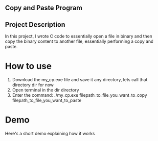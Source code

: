 ## Copy and Paste Program


## Project Description
In this project, I wrote C code to essentially open a file in binary and then copy the binary content to another file, essentially performing a copy and paste.

# How to use
1. Download the my_cp.exe file and save it any directory, lets call that directory dir for now
2. Open terminal in the dir directory
3. Enter the command: ./my_cp.exe filepath_to_file_you_want_to_copy filepath_to_file_you_want_to_paste

# Demo
Here's a short demo explaining how it works
